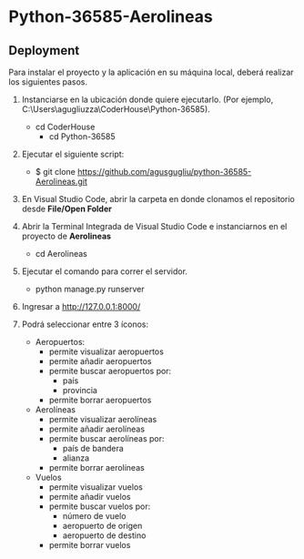 # Python-36585-Aerolineas

## Deployment
Para instalar el proyecto y la aplicación en su máquina local, deberá realizar los siguientes pasos.
1. Instanciarse en la ubicación donde quiere ejecutarlo. (Por ejemplo, C:\Users\agugliuzza\CoderHouse\Python-36585).
    - cd CoderHouse
        - cd Python-36585

2. Ejecutar el siguiente script:
    - $ git clone https://github.com/agusgugliu/python-36585-Aerolineas.git

3. En Visual Studio Code, abrir la carpeta en donde clonamos el repositorio desde **File/Open Folder**

4. Abrir la Terminal Integrada de Visual Studio Code e instanciarnos en el proyecto de **Aerolineas**
    - cd Aerolineas

5. Ejecutar el comando para correr el servidor.
    - python manage.py runserver

6. Ingresar a http://127.0.0.1:8000/

7. Podrá seleccionar entre 3 íconos:
    - Aeropuertos:
        - permite visualizar aeropuertos
        - permite añadir aeropuertos
        - permite buscar aeropuertos por:
            - país
            - provincia
        - permite borrar aeropuertos
    - Aerolíneas
        - permite visualizar aerolíneas
        - permite añadir aerolíneas
        - permite buscar aerolíneas por:
            - país de bandera
            - alianza
        - permite borrar aerolíneas
    - Vuelos
        - permite visualizar vuelos
        - permite añadir vuelos
        - permite buscar vuelos por:
            - número de vuelo
            - aeropuerto de origen
            - aeropuerto de destino
        - permite borrar vuelos